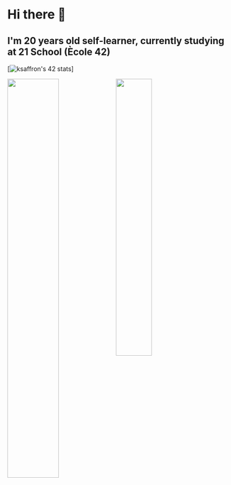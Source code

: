 # Hi there 👋  
## I'm 20 years old self-learner, currently studying at 21 School (Ècole 42)

<!--
**koztimesin/koztimesin** is a ✨ _special_ ✨ repository because its `README.md` (this file) appears on your GitHub profile.

Here are some ideas to get you started:

- 🔭 I’m currently working on ...
- 🌱 I’m currently learning ...
- 👯 I’m looking to collaborate on ...
- 🤔 I’m looking for help with ...
- 💬 Ask me about ...
- 📫 How to reach me: ...
- 😄 Pronouns: ...
- ⚡ Fun fact: ...
-->

[![ksaffron's 42 stats](https://badge42.vercel.app/api/v2/cl5p8q72e004009jrd2ukykfk/stats?cursusId=21&coalitionId=91)]  

<img align = "left" width = "48%" src = "https://github-readme-stats.vercel.app/api?username=koztimesin&show_icons=true&theme=tokyonight" />

<img align = "left" width = "40%" src = "https://github-readme-stats.vercel.app/api/top-langs/?username=koztimesin&layout=compact&theme=tokyonight" />

